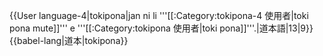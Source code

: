{{User language-4|tokipona|jan ni li '''[[:Category:tokipona-4 使用者|toki pona mute]]''' e '''[[:Category:tokipona 使用者|toki pona]]'''.|道本語|13|9}}
<noinclude>
{{babel-lang|道本|tokipona}}
</noinclude>